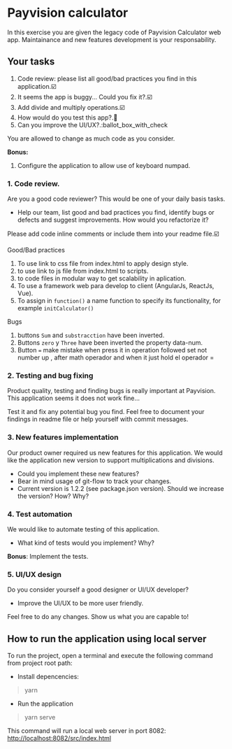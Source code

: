 # Payvision calculator

In this exercise you are given the legacy code of Payvision Calculator web app. Maintainance and new features development is your responsability.

## Your tasks

1. Code review: please list all good/bad practices you find in this application.:ballot_box_with_check:
2. It seems the app is buggy... Could you fix it?.:ballot_box_with_check:
3. Add divide and multiply operations.:ballot_box_with_check:
4. How would do you test this app?.:black_square_button:
5. Can you improve the UI/UX?.:ballot_box_with_check

You are allowed to change as much code as you consider.

**Bonus:**

1. Configure the application to allow use of keyboard numpad.

### 1. Code review.

Are you a good code reviewer? This would be one of your daily basis tasks.

- Help our team, list good and bad practices you find, identify bugs or defects and suggest improvements. How would you refactorize it?

Please add code inline comments or include them into your readme file.:ballot_box_with_check:

  Good/Bad practices

  1. To use link to css file from index.html to apply design style.
  2. to use link to js file from index.html to scripts.
  3. to code files in modular way to get scalability in aplication.
  4. To use a framework web para develop to client (AngularJs, ReactJs, Vue).
  5. To assign in `function()` a name function to specify its functionality, for example `initCalculator()`
  
  Bugs
  1. buttons `Sum` and `substracction` have been inverted. 
  2. Buttons `zero` y `Three` have been inverted the property data-num. 
  3. Button `=` make mistake when press it in operation followed set not number up , after math operador and when it just hold el operador =

### 2. Testing and bug fixing

Product quality, testing and finding bugs is really important at Payvision. This application seems it does not work fine...

Test it and fix any potential bug you find. Feel free to document your findings in readme file or help yourself with commit messages.

### 3. New features implementation

Our product owner required us new features for this application. We would like the application new version to support multiplications and divisions.

- Could you implement these new features?
- Bear in mind usage of git-flow to track your changes.
- Current version is 1.2.2 (see package.json version). Should we increase the version? How? Why?

### 4. Test automation

We would like to automate testing of this application.

- What kind of tests would you implement? Why?

**Bonus**: Implement the tests.

### 5. UI/UX design

Do you consider yourself a good designer or UI/UX developer?

- Improve the UI/UX to be more user friendly.

Feel free to do any changes. Show us what you are capable to!

## How to run the application using local server

To run the project, open a terminal and execute the following command from project root path:

- Install depencencies:

> yarn

- Run the application

> yarn serve

This command will run a local web server in port 8082:
[http://localhost:8082/src/index.html](http://localhost:8082/src/index.html)
